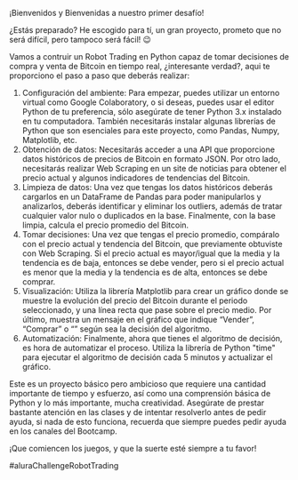¡Bienvenidos y Bienvenidas a nuestro primer desafío!

¿Estás preparado? He escogido para tí, un gran proyecto, prometo que no será difícil, pero tampoco será fácil! 😉

Vamos a contruir un Robot Trading en Python capaz de tomar decisiones de compra y venta de Bitcoin en tiempo real, ¿interesante verdad?, aqui te proporciono el paso a paso que deberás realizar:

1. Configuración del ambiente: Para empezar, puedes utilizar un entorno virtual como Google Colaboratory, o si deseas, puedes usar el editor Python de tu preferencia, sólo asegúrate de tener Python 3.x instalado en tu computadora. También necesitarás instalar algunas librerías de Python que son esenciales para este proyecto, como Pandas, Numpy, Matplotlib, etc.
2. Obtención de datos: Necesitarás acceder a una API que proporcione datos históricos de precios de Bitcoin en formato JSON. Por otro lado, necesitarás realizar Web Scraping en un site de noticias para obtener el precio actual y algunos indicadores de tendencias del Bitcoin.
3. Limpieza de datos: Una vez que tengas los datos históricos deberás cargarlos en un DataFrame de Pandas para poder manipularlos y analizarlos, deberás identificar y eliminar los outliers, además de tratar cualquier valor nulo o duplicados en la base. Finalmente, con la base limpia, calcula el precio promedio del Bitcoin.
4. Tomar decisiones: Una vez que tengas el precio promedio, compáralo con el precio actual y tendencia del Bitcoin, que previamente obtuviste con Web Scraping. Si el precio actual es mayor/igual que la media y la tendencia es de baja, entonces se debe vender, pero si el precio actual es menor que la media y la tendencia es de alta, entonces se debe comprar.
5. Visualización: Utiliza la librería Matplotlib para crear un gráfico donde se muestre la evolución del precio del Bitcoin durante el periodo seleccionado, y una línea recta que pase sobre el precio medio. Por último, muestra un mensaje en el gráfico que indique “Vender”, “Comprar” o “” según sea la decisión del algoritmo.
6. Automatización: Finalmente, ahora que tienes el algoritmo de decisión, es hora de automatizar el proceso. Utiliza la librería de Python "time" para ejecutar el algoritmo de decisión cada 5 minutos y actualizar el gráfico.

Este es un proyecto básico pero ambicioso que requiere una cantidad importante de tiempo y esfuerzo, así como una comprensión básica de Python y lo más importante, mucha creatividad. Asegúrate de prestar bastante atención en las clases y de intentar resolverlo antes de pedir ayuda, si nada de esto funciona, recuerda que siempre puedes pedir ayuda en los canales del Bootcamp.

¡Que comiencen los juegos, y que la suerte esté siempre a tu favor!

#aluraChallengeRobotTrading 
